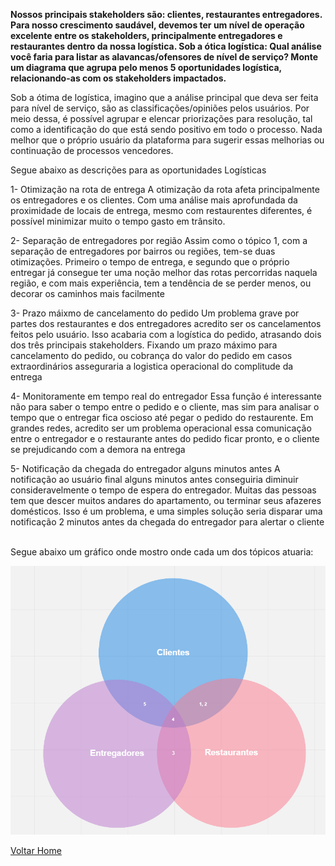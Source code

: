 **Nossos principais stakeholders são: clientes, restaurantes entregadores. Para nosso crescimento saudável, devemos ter um nível de operação excelente entre os stakeholders, principalmente entregadores e restaurantes dentro da nossa logística. Sob a ótica logística: Qual análise você faria para listar as alavancas/ofensores de nível de serviço? Monte um diagrama que agrupa pelo menos 5 oportunidades logística, relacionando-as com os stakeholders impactados.** &nbsp;

Sob a ótima de logística, imagino que a análise principal que deva ser feita para nível de serviço, são as classificações/opiniões pelos usuários. Por meio dessa, é possível agrupar e elencar priorizações para resolução, tal como a identificação do que está sendo positivo em todo o processo. Nada melhor que o próprio usuário da plataforma para sugerir essas melhorias ou continuação de processos vencedores. &nbsp;

Segue abaixo as descrições para as oportunidades Logísticas &nbsp;

1- Otimização na rota de entrega
	A otimização da rota afeta principalmente os entregadores e os clientes. Com uma análise mais aprofundada da proximidade de locais de entrega, mesmo com restaurentes diferentes, é possível minimizar muito o tempo gasto em trânsito. &nbsp;
	
2- Separação de entregadores por região
	Assim como o tópico 1, com a separação de entregadores por bairros ou regiões, tem-se duas otimizações. Primeiro o tempo de entrega, e segundo que o próprio entregar já consegue ter uma noção melhor das rotas percorridas naquela região, e com mais experiência, tem a tendência de se perder menos, ou decorar os caminhos mais facilmente &nbsp;
	
3- Prazo máixmo de cancelamento do pedido
	Um problema grave por partes dos restaurantes e dos entregadores acredito ser os cancelamentos feitos pelo usuário. Isso acabaria com a logística do pedido, atrasando dois dos três principais stakeholders. Fixando um prazo máximo para cancelamento do pedido, ou cobrança do valor do pedido em casos extraordinários asseguraria a logistica operacional do complitude da entrega &nbsp;
	
4- Monitoramente em tempo real do entregador
	Essa função é interessante não para saber o tempo entre o pedido e o cliente, mas sim para analisar o tempo que o entregar fica oscioso até pegar o pedido do restaurente. Em grandes redes, acredito ser um problema operacional essa comunicação entre o entregador e o restaurante antes do pedido ficar pronto, e o cliente se prejudicando com a demora na entrega &nbsp;
	
5- Notificação da chegada do entregador alguns minutos antes
	A notificação ao usuário final alguns minutos antes conseguiria diminuir consideravelmente o tempo de espera do entregador. Muitas das pessoas tem que descer muitos andares do apartamento, ou terminar seus afazeres domésticos. Isso é um problema, e uma simples solução seria disparar uma notificação 2 minutos antes da chegada do entregador para alertar o cliente &nbsp;

Segue abaixo um gráfico onde mostro onde cada um dos tópicos atuaria: &nbsp;

![Diagrama ClientesxEntregadoresxRestaurantes](Ifood.PNG)

[Voltar Home](README.md)